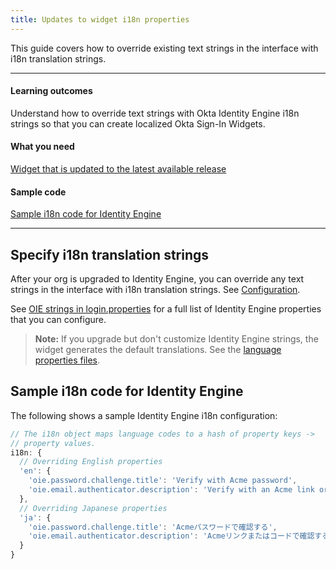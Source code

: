 ```yaml
---
title: Updates to widget i18n properties
---
```


<ApiLifecycle access="ie" />

This guide covers how to override existing text strings in the interface with i18n translation strings.

---

#### Learning outcomes

Understand how to override text strings with Okta Identity Engine i18n strings so that you can create localized Okta Sign-In Widgets.

#### What you need

[Widget that is updated to the latest available release](/docs/guides/oie-upgrade-sign-in-widget/main/)

#### Sample code

[Sample i18n code for Identity Engine](#sample-i18n-code-for-the-identity-engine)

---

## Specify i18n translation strings

After your org is upgraded to Identity Engine, you can override any text strings in the interface with i18n translation strings. See [Configuration](https://github.com/okta/okta-signin-widget#configuration).

See [OIE strings in login.properties](https://github.com/okta/okta-signin-widget/blob/ca430bdd1b6937350f65b558878fc9ed8b34d1f7/packages/%40okta/i18n/src/properties/login.properties#L863-L865) for a full list of Identity Engine properties that you can configure.

> **Note:** If you upgrade but don't customize Identity Engine strings, the widget generates the default translations. See the [language properties files](https://github.com/okta/okta-signin-widget/tree/master/packages/%40okta/i18n/src/properties).

## Sample i18n code for Identity Engine

The following shows a sample Identity Engine i18n configuration:

```javascript
// The i18n object maps language codes to a hash of property keys ->
// property values.
i18n: {
  // Overriding English properties
  'en': {
    'oie.password.challenge.title': 'Verify with Acme password',
    'oie.email.authenticator.description': 'Verify with an Acme link or code'
  },
  // Overriding Japanese properties
  'ja': {
    'oie.password.challenge.title': 'Acmeパスワードで確認する',
    'oie.email.authenticator.description': 'Acmeリンクまたはコードで確認する'
  }
}
```